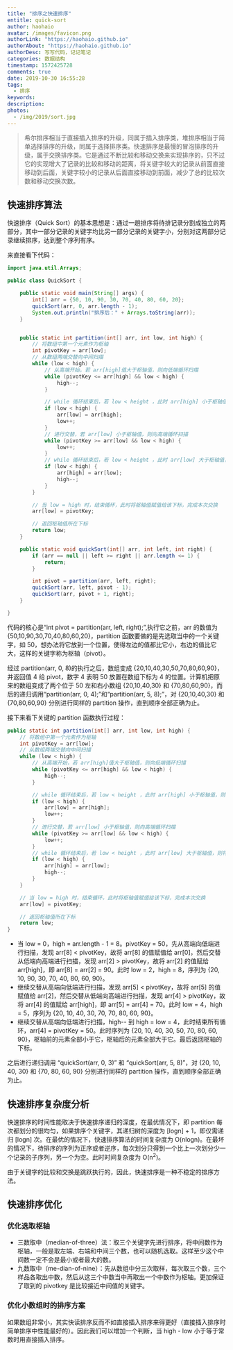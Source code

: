 ```yaml
---
title: "排序之快速排序"
entitle: quick-sort
author: haohaio
avatar: /images/favicon.png
authorLink: "https://haohaio.github.io"
authorAbout: "https://haohaio.github.io"
authorDesc: 写写代码，记记笔记
categories: 数据结构
timestamp: 1572425728
comments: true
date: 2019-10-30 16:55:28
tags:
  - 排序
keywords:
description:
photos:
  - /img/2019/sort.jpg
---
```


> 希尔排序相当于直接插入排序的升级，同属于插入排序类，堆排序相当于简单选择排序的升级，同属于选择排序类。快速排序是最慢的冒泡排序的升级，属于交换排序类。它是通过不断比较和移动交换来实现排序的，只不过它的实现增大了记录的比较和移动的距离，将关键字较大的记录从前面直接移动到后面，关键字较小的记录从后面直接移动到前面，减少了总的比较次数和移动交换次数。

## 快速排序算法

快速排序（Quick Sort）的基本思想是：通过一趟排序将待排记录分割成独立的两部分，其中一部分记录的关键字均比另一部分记录的关键字小，分别对这两部分记录继续排序，达到整个序列有序。

来直接看下代码：

```java
import java.util.Arrays;

public class QuickSort {

    public static void main(String[] args) {
        int[] arr = {50, 10, 90, 30, 70, 40, 80, 60, 20};
        quickSort(arr, 0, arr.length - 1);
        System.out.println("排序后：" + Arrays.toString(arr));
    }


    public static int partition(int[] arr, int low, int high) {
        // 将数组中第一个元素作为枢轴
        int pivotKey = arr[low];
        // 从数组两端交替向中间扫描
        while (low < high) {
            // 从高端开始，若 arr[high]值大于枢轴值，则向低端循环扫描
            while (pivotKey <= arr[high] && low < high) {
                high--;
            }

            // while 循环结束后，若 low < height ，此时 arr[high] 小于枢轴值，则将 arr[high] 赋值给低端
            if (low < high) {
                arr[low] = arr[high];
                low++;
            }
            // 进行交替，若 arr[low] 小于枢轴值，则向高端循环扫描
            while (pivotKey >= arr[low] && low < high) {
                low++;
            }
            // while 循环结束后，若 low < height ，此时 arr[low] 大于枢轴值，则将 arr[low] 赋值给高端
            if (low < high) {
                arr[high] = arr[low];
                high--;
            }
        }

        // 当 low = high 时，结束循环，此时将枢轴值赋值给该下标，完成本次交换
        arr[low] = pivotKey;

        // 返回枢轴值所在下标
        return low;
    }

    public static void quickSort(int[] arr, int left, int right) {
        if (arr == null || left >= right || arr.length <= 1) {
            return;
        }

        int pivot = partition(arr, left, right);
        quickSort(arr, left, pivot - 1);
        quickSort(arr, pivot + 1, right);
    }

}
```

代码的核心是“int pivot = partition(arr, left, right);”,执行它之前，arr 的数值为 {50,10,90,30,70,40,80,60,20}，partition 函数要做的是先选取当中的一个关键字，如 50，想办法将它放到一个位置，使得左边的值都比它小，右边的值比它大，这样的关键字称为枢轴（pivot）。

经过 partition(arr, 0, 8)的执行之后，数组变成 {20,10,40,30,50,70,80,60,90}，并返回值 4 给 pivot，数字 4 表明 50 放置在数组下标为 4 的位置。计算机把原来的数组变成了两个位于 50 左和右小数组 {20,10,40,30} 和 {70,80,60,90}，而后的递归调用“partition(arr, 0, 4);”和“partition(arr, 5, 8);”，对 {20,10,40,30} 和 {70,80,60,90} 分别进行同样的 partition 操作，直到顺序全部正确为止。

接下来看下关键的 partition 函数执行过程：

```java
public static int partition(int[] arr, int low, int high) {
    // 将数组中第一个元素作为枢轴
    int pivotKey = arr[low];
    // 从数组两端交替向中间扫描
    while (low < high) {
        // 从高端开始，若 arr[high]值大于枢轴值，则向低端循环扫描
        while (pivotKey <= arr[high] && low < high) {
            high--;
        }

        // while 循环结束后，若 low < height ，此时 arr[high] 小于枢轴值，则将 arr[high] 赋值给低端
        if (low < high) {
            arr[low] = arr[high];
            low++;
        }
        // 进行交替，若 arr[low] 小于枢轴值，则向高端循环扫描
        while (pivotKey >= arr[low] && low < high) {
            low++;
        }
        // while 循环结束后，若 low < height ，此时 arr[low] 大于枢轴值，则将 arr[low] 赋值给高端
        if (low < high) {
            arr[high] = arr[low];
            high--;
        }
    }

    // 当 low = high 时，结束循环，此时将枢轴值赋值给该下标，完成本次交换
    arr[low] = pivotKey;

    // 返回枢轴值所在下标
    return low;
}
```

- 当 low = 0，high = arr.length - 1 = 8。pivotKey = 50，先从高端向低端进行扫描，发现 arr[8] < pivotKey，故将 arr[8] 的值赋值给 arr[0]，然后交替从低端向高端进行扫描，发现 arr[2] > pivotKey，故将 arr[2] 的值赋给 arr[high]，即 arr[8] = arr[2] = 90。此时 low = 2，high = 8，序列为 {20, 10, 90, 30, 70, 40, 80, 60, 90}。
- 继续交替从高端向低端进行扫描，发现 arr[5] < pivotKey，故将 arr[5] 的值赋值给 arr[2]，然后交替从低端向高端进行扫描，发现 arr[4] > pivotKey，故将 arr[4] 的值赋给 arr[high]，即 arr[5] = arr[4] = 70。此时 low = 4，high = 5，序列为 {20, 10, 40, 30, 70, 70, 80, 60, 90}。
- 继续交替从高端向低端进行扫描，high-- 到 high = low = 4，此时结束所有循环，arr[4] = pivotKey = 50。此时序列为 {20, 10, 40, 30, 50, 70, 80, 60, 90}，枢轴前的元素全部小于它，枢轴后的元素全部大于它。最后返回枢轴的下标。

之后进行递归调用 “quickSort(arr, 0, 3)” 和 “quickSort(arr, 5, 8)”，对 {20, 10, 40, 30} 和 {70, 80, 60, 90} 分别进行同样的 partition 操作，直到顺序全部正确为止。

## 快速排序复杂度分析

快速排序的时间性能取决于快速排序递归的深度，在最优情况下，即 partition 每次都划分的很均匀，如果排序个关键字，其递归树的深度为 [logn] + 1，即仅需递归 [logn] 次。在最优的情况下，快速排序算法的时间复杂度为 O(nlogn)。在最坏的情况下，待排序的序列为正序或者逆序，每次划分只得到一个比上一次划分少一个记录的子序列，另一个为空。此时时间复杂度为 O(n<sup>2</sup>)。

由于关键字的比较和交换是跳跃执行的，因此，快速排序是一种不稳定的排序方法。

## 快速排序优化

### 优化选取枢轴

- 三数取中（median-of-three）法：取三个关键字先进行排序，将中间数作为枢轴，一般是取左端、右端和中间三个数，也可以随机选取。这样至少这个中间数一定不会是最小或者最大的数。
- 九数取中（me-dian-of-nine）：先从数组中分三次取样，每次取三个数，三个样品各取出中数，然后从这三个中数当中再取出一个中数作为枢轴。更加保证了取到的 pivotkey 是比较接近中间值的关键字。

### 优化小数组时的排序方案

如果数组非常小，其实快读排序反而不如直接插入排序来得更好（直接插入排序时简单排序中性能最好的）。因此我们可以增加一个判断，当 high - low 小于等于常数时用直接插入排序。
